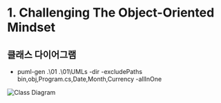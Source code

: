 # 1. Challenging The Object-Oriented Mindset

## 클래스 다이어그램

- puml-gen .\01 .\01\UMLs -dir -excludePaths bin,obj,Program.cs,Date,Month,Currency -allInOne  

![Class Diagram](http://www.plantuml.com/plantuml/proxy?src=https://raw.githubusercontent.com/hhko/learning-functionalprogramming/master/Edu/MakingYourCSharpCodeMoreFunctional/01/UMLs/include.puml)
